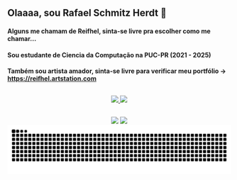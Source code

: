 ## Olaaaa, sou Rafael Schmitz Herdt 👋
#### Alguns me chamam de Reifhel, sinta-se livre pra escolher como me chamar...
#### Sou estudante de Ciencia da Computação na PUC-PR (2021 - 2025)
#### Também sou artista amador, sinta-se livre para verificar meu portfólio -> https://reifhel.artstation.com

##

<div align="center">
  <a href="https://github.com/Reifhel">
  <img height="180em" src="https://github-readme-stats.vercel.app/api?username=Reifhel&show_icons=true&theme=midnight-purple&include_all_commits=true&count_private=true"/>
  <img height="180em" src="https://github-readme-stats.vercel.app/api/top-langs/?username=Reifhel&layout=compact&langs_count=7&theme=midnight-purple"/>
</div>
  
##
  
<div align= "center">
  <a href="https://www.instagram.com/reifhel_schmitz" target="_blank"><img src="https://img.shields.io/badge/-Instagram-%23E4405F?style=for-the-badge&logo=instagram&logoColor=white" target="_blank"></a>
  <a href="https://www.linkedin.com/in/rafael-schmitz-b18816209" target="_blank"><img src="https://img.shields.io/badge/-LinkedIn-%230077B5?style=for-the-badge&logo=linkedin&logoColor=white" target="_blank"></a>
</div>

<div align="center">
  <img src="https://github.com/Reifhel/Reifhel/blob/output/github-contribution-grid-snake.svg"/>
</div>
  

